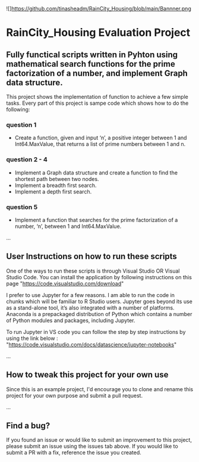 ![]https://github.com/tinasheadm/RainCity_Housing/blob/main/Bannner.png
# RainCity_Housing Evaluation Project 

## Fully functical scripts written in Pyhton using mathematical search functions for the prime factorization of a number, and implement Graph data structure.  

This project shows the implementation of function to achieve a few simple tasks. Every part of this project is sampe 
code which shows how to do the following:

### question 1
* Create a function, given and input ‘n’, a positive integer between 1 and Int64.MaxValue, that returns a list of prime numbers between 1 and n.

### question 2 - 4
* Implement a Graph data structure and create a function to find the shortest path between two nodes. 
* Implement a breadth first search.
* Implement a depth first search.

### question 5
* Implement a function that searches for the prime factorization of a number, ‘n’, between 1 and Int64.MaxValue. 

...
## User Instructions on how to run these scripts

One of the ways to run these scripts is through Visual Studio OR Visual Studio Code. You can install the application by following instructions on this page
"https://code.visualstudio.com/download"

 I prefer to use Jupyter for a few reasons. I am able to run the code in chunks which will be familiar to R Studio users. 
 Jupyter goes beyond its use as a stand-alone tool, it’s also integrated with a number of platforms. Anaconda is a prepackaged distribution of Python 
 which contains a number of Python modules and packages, including Jupyter.
 
 To run Jupyter in VS code you can follow the step by step instructions by using the link below :
 "https://code.visualstudio.com/docs/datascience/jupyter-notebooks"
 
 ...
 ## How to tweak this project for your own use
 
 Since this is an example project, I'd encourage you to clone and rename this project for your own purpose and submit a pull request.
 
 ...
 ## Find a bug?
 
 If you found an issue or would like to submit an improvement to this project, please submit an issue using the issues tab above. 
 If you would like to submit a PR with a fix, reference the issue you created.
 
